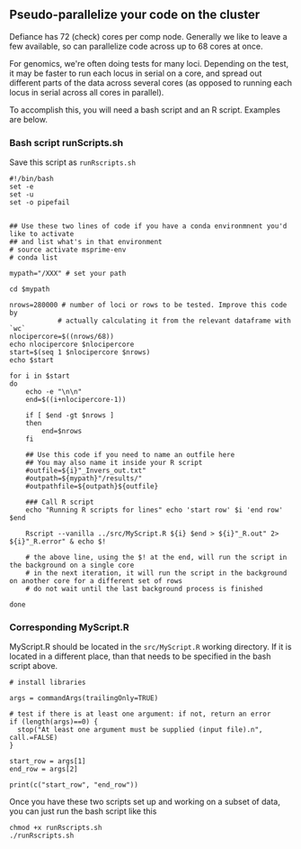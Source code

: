 ## Pseudo-parallelize your code on the cluster

Defiance has 72 (check) cores per comp node. Generally we like to leave a few available, so can 
parallelize code across up to 68 cores at once.

For genomics, we're often doing tests for many loci. Depending on the test, it may
be faster to run each locus in serial on a core, and spread out different parts of the data
across several cores (as opposed to running each locus in serial across all cores 
in parallel).

To accomplish this, you will need a bash script and an R script. Examples are below.



### Bash script runScripts.sh

Save this script as `runRscripts.sh`

```
#!/bin/bash
set -e
set -u
set -o pipefail


## Use these two lines of code if you have a conda environmnent you'd like to activate
## and list what's in that environment
# source activate msprime-env
# conda list

mypath="/XXX" # set your path

cd $mypath

nrows=280000 # number of loci or rows to be tested. Improve this code by
			# actually calculating it from the relevant dataframe with `wc`
nlocipercore=$((nrows/68))
echo nlocipercore $nlocipercore
start=$(seq 1 $nlocipercore $nrows)
echo $start

for i in $start
do
	echo -e "\n\n"
	end=$((i+nlocipercore-1))
	
	if [ $end -gt $nrows ]
	then
		end=$nrows
	fi
	
	## Use this code if you need to name an outfile here
	## You may also name it inside your R script
	#outfile=${i}"_Invers_out.txt"
	#outpath=${mypath}"/results/"
	#outpathfile=${outpath}${outfile}
	
	### Call R script
    echo "Running R scripts for lines" echo 'start row' $i 'end row' $end
    
    Rscript --vanilla ../src/MyScript.R ${i} $end > ${i}"_R.out" 2> ${i}"_R.error" & echo $!
    
    # the above line, using the $! at the end, will run the script in the background on a single core
    # in the next iteration, it will run the script in the background on another core for a different set of rows
	# do not wait until the last background process is finished
	
done
```

### Corresponding MyScript.R

MyScript.R should be located in the `src/MyScript.R` working directory. If it is located in a different place,
than that needs to be specified in the bash script above.

```
# install libraries

args = commandArgs(trailingOnly=TRUE)

# test if there is at least one argument: if not, return an error
if (length(args)==0) {
  stop("At least one argument must be supplied (input file).n", call.=FALSE)
} 

start_row = args[1]
end_row = args[2]

print(c("start_row", "end_row"))
```

Once you have these two scripts set up and working on a subset of data, 
you can just run the bash script like this

````
chmod +x runRscripts.sh
./runRscripts.sh
```` 
